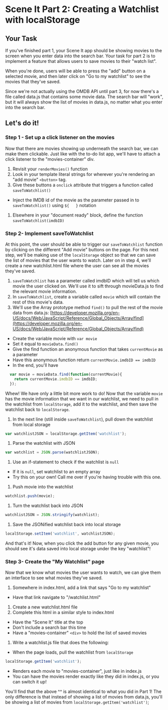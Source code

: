 # Scene It Part 2: Creating a Watchlist with localStorage

## Your Task

If you've finished part 1, your Scene It app should be showing movies to the
screen when you enter data into the search bar. Your task for part 2 is to
implement a feature that allows users to save movies to their "watch list".

When you're done, users will be able to press the "add" button on a selected
movie, and then later click on "Go to my watchlist" to see the movies that
they've saved.

Since we're not actually using the OMDB API until part 3, for now there's a file
called data.js that contains some movie data. The search bar will "work", but it
will always show the list of movies in data.js, no matter what you enter into
the search bar.

## Let's do it!
### Step 1 - Set up a click listener on the movies

Now that there are movies showing up underneath the search bar, we can make them
clickable. Just like with the to-do list app, we'll have to attach a click
listener to the "movies-container" div.

1. Revisit your `renderMovies()` function
1. Look in your template literal strings for wherever you're rendering an "add movie" `<button>`  tag.
1. Give these buttons a `onclick` attribute that triggers a function called `saveToWatchlist()`
  - Inject the IMDB id of the movie as the parameter passed in to `saveToWatchlist()` using `${   }` notation
1. Elsewhere in your "document ready" block, define the function `saveToWatchlist(imdbID)`

### Step 2- Implement saveToWatchlist

At this point, the user should be able to trigger our `saveToWatchlist` function
by clicking on the different "Add movie" buttons on the page. For this next
step, we'll be making use of the `localStorage` object so that we can save the
list of movies that the user wants to watch. Later on in step 4, we'll create a
new watchlist.html file where the user can see all the movies they've saved.

1. `saveToWatchlist` has a parameter called imdbID which will tell us which
movie the user clicked on. We'll use it to sift through movieData.js to find the
relevant movie information.
1. In `saveToWatchlist`, create a variable called `movie` which will contain the
rest of this movie's data.
1. We'll use the Array prototype method `find()` to pull the rest of the movie
data from data.js:
[https://developer.mozilla.org/en-US/docs/Web/JavaScript/Reference/Global_Objects/Array/find](https://developer.mozilla.org/en-US/docs/Web/JavaScript/Reference/Global_Objects/Array/find)
  - Create the variable movie with `var movie`
  - Set it equal to `movieData.find()`
  - Give the find function an anonymous function that takes `currentMovie` as a parameter
  - Have this anonymous function return `currentMovie.imdbID == imdbID`
  - In the end, you'll have
  ```js
    var movie = movieData.find(function(currentMovie){  
      return currentMovie.imdbID == imdbID;
    });
  ```

Whew! We have only a little bit more work to do! Now that the variable `movie`
has the movie information that we want in our watchlist, we need to pull in the
watchlist from `localStorage`, add it to the watchlist, and then save the
watchlist back to `localStorage`.

1. In the next line (still inside `saveToWatchlist`), pull down the watchlist from local storage

  ```js
  var watchlistJSON = localStorage.getItem('watchlist');
  ```

1. Parse the watchlist with JSON
  ```js
  var watchlist = JSON.parse(watchlistJSON);
  ```
1. Use an if-statement to check if the watchlist is `null`
  - If it is `null`, set watchlist to an empty array
  - Try this on your own! Call me over if you're having trouble with this one.
1. Push movie into the watchlist
  ```js
  watchlist.push(movie);
  ```
1. Turn the watchlist back into JSON
  ```js
  watchlistJSON = JSON.stringify(watchlist);
  ```
1. Save the JSONified watchlist back into local storage
  ```js
  localStorage.setItem('watchlist', watchlistJSON);
  ```

And that's it! Now, when you click the add button for any given movie, you
should see it's data saved into local storage under the key "watchlist"!

### Step 3- Create the "My Watchlist" page

Now that we know what movies the user wants to watch, we can give them an
interface to see what movies they've saved.

1. Somewhere in index.html, add a link that says "Go to my watchlist"
  - Have that link navigate to "/watchlist.html"
1. Create a new watchlist.html file
1. Complete this html in a similar style to index.html
  - Have the "Scene It" title at the top
  - Don't include a search bar this time
  - Have a "movies-container" `<div>` to hold the list of saved movies
1. Write a watchlist.js file that does the following:
  - When the page loads, pull the watchlist from `localStorage`
  ```js
  localStorage.getItem('watchlist');
  ```
  - Renders each movie to "movies-container", just like in index.js
  - You can have the movies render exactly like they did in index.js, or you can switch it up!

You'll find that the above ^^ is almost identical to what you did in Part 1! The
only difference is that instead of showing a list of movies from data.js,
you'll be showing a list of movies from `localStorage.getItem('watchlist')`;
